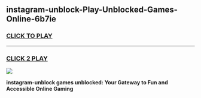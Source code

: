 
## instagram-unblock-Play-Unblocked-Games-Online-6b7ie
<h3>
<a href="https://premium76.site?title=instagram-unblock&ref=25A">CLICK TO PLAY</a></h3>
<hr>

<h3>
<a href="https://premium76.site?title=instagram-unblock&ref=25A">CLICK 2 PLAY</a>
  
</h3>

<a href="https://premium76.site?title=instagram-unblock&ref=25A"><img src="https://clearcache.store/games.png"></a>


**instagram-unblock games unblocked: Your Gateway to Fun and Accessible Online Gaming**

